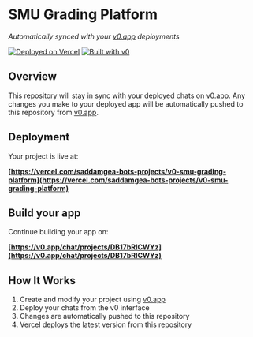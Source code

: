 # SMU Grading Platform

*Automatically synced with your [v0.app](https://v0.app) deployments*

[![Deployed on Vercel](https://img.shields.io/badge/Deployed%20on-Vercel-black?style=for-the-badge&logo=vercel)](https://vercel.com/saddamgea-bots-projects/v0-smu-grading-platform)
[![Built with v0](https://img.shields.io/badge/Built%20with-v0.app-black?style=for-the-badge)](https://v0.app/chat/projects/DB17bRICWYz)

## Overview

This repository will stay in sync with your deployed chats on [v0.app](https://v0.app).
Any changes you make to your deployed app will be automatically pushed to this repository from [v0.app](https://v0.app).

## Deployment

Your project is live at:

**[https://vercel.com/saddamgea-bots-projects/v0-smu-grading-platform](https://vercel.com/saddamgea-bots-projects/v0-smu-grading-platform)**

## Build your app

Continue building your app on:

**[https://v0.app/chat/projects/DB17bRICWYz](https://v0.app/chat/projects/DB17bRICWYz)**

## How It Works

1. Create and modify your project using [v0.app](https://v0.app)
2. Deploy your chats from the v0 interface
3. Changes are automatically pushed to this repository
4. Vercel deploys the latest version from this repository